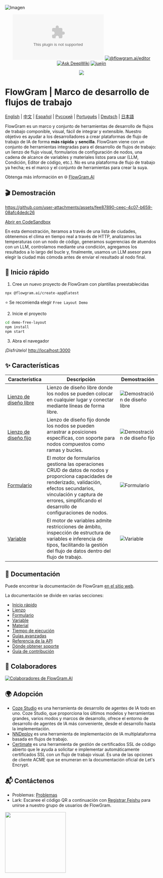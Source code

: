 ![Imagen](https://github.com/user-attachments/assets/4f9dfa0e-e600-4d4e-9e73-c919184f7573)

<div align="center">

[![Licencia](https://img.shields.io/github/license/bytedance/flowgram.ai)](https://github.com/bytedance/flowgram.ai/blob/main/LICENSE) [![@flowgram.ai/editor](https://img.shields.io/npm/dm/%40flowgram.ai%2Fcore)](https://www.npmjs.com/package/@flowgram.ai/editor) [![Ask DeepWiki](https://deepwiki.com/badge.svg)](https://deepwiki.com/bytedance/flowgram.ai) [![juejin](https://img.shields.io/badge/juejin-FFFFFF?logo=juejin&logoColor=%23007FFF)](https://juejin.cn/column/7479814468601315362)

[![](https://trendshift.io/api/badge/repositories/13877)](https://trendshift.io/repositories/13877)

</div>

# FlowGram | Marco de desarrollo de flujos de trabajo

[English](README.md) | [中文](README_ZH.md) | [Español](README_ES.md) | [Русский](README_RU.md) | [Português](README_PT.md) | [Deutsch](README_DE.md) | [日本語](README_JA.md)

FlowGram es un marco y conjunto de herramientas de desarrollo de flujos de trabajo componible, visual, fácil de integrar y extensible.
Nuestro objetivo es ayudar a los desarrolladores a crear plataformas de flujo de trabajo de IA de forma **más rápida** y **sencilla**.
FlowGram viene con un conjunto de herramientas integradas para el desarrollo de flujos de trabajo: un lienzo de flujo visual, formularios de configuración de nodos, una cadena de alcance de variables y materiales listos para usar (LLM, Condición, Editor de código, etc.). No es una plataforma de flujo de trabajo ya hecha; es el marco y el conjunto de herramientas para crear la suya.

Obtenga más información en 🌐 [FlowGram.AI](https://flowgram.ai)

## 🎬 Demostración

<https://github.com/user-attachments/assets/fee87890-ceec-4c07-b659-08afc4dedc26>

[Abrir en CodeSandbox](https://codesandbox.io/p/github/louisyoungx/flowgram-demo/main)

En esta demostración, iteramos a través de una lista de ciudades, obtenemos el clima en tiempo real a través de HTTP, analizamos las temperaturas con un nodo de código, generamos sugerencias de atuendos con un LLM, controlamos mediante una condición, agregamos los resultados a lo largo del bucle y, finalmente, usamos un LLM asesor para elegir la ciudad más cómoda antes de enviar el resultado al nodo final.

## 🚀 Inicio rápido

1. Cree un nuevo proyecto de FlowGram con plantillas preestablecidas

```sh
npx @flowgram.ai/create-app@latest
```

⭐️ Se recomienda elegir `Free Layout Demo`

2. Inicie el proyecto

```sh
cd demo-free-layout
npm install
npm start
```

3. Abra el navegador

¡Disfrútelo! [http://localhost:3000](http://localhost:3000)

## ✨ Características

| Característica                                                                                 | Descripción                                                                                                                                                                                            | Demostración                                                                                   |
| ---------------------------------------------------------------------------------------------- | ------------------------------------------------------------------------------------------------------------------------------------------------------------------------------------------------------ | ---------------------------------------------------------------------------------------------- |
| [Lienzo de diseño libre](https://flowgram.ai/examples/free-layout/free-feature-overview.html)  | Lienzo de diseño libre donde los nodos se pueden colocar en cualquier lugar y conectar mediante líneas de forma libre.                                                                                 | ![Demostración de diseño libre](./apps/docs/src/public/free-layout/free-layout-demo.gif)       |
| [Lienzo de diseño fijo](https://flowgram.ai/examples/fixed-layout/fixed-feature-overview.html) | Lienzo de diseño fijo donde los nodos se pueden arrastrar a posiciones específicas, con soporte para nodos compuestos como ramas y bucles.                                                             | ![Demostración de diseño fijo](./apps/docs/src/public/fixed-layout/fixed-layout-demo.gif)      |
| [Formulario](https://flowgram.ai/examples/node-form/basic.html)                                | El motor de formularios gestiona las operaciones CRUD de datos de nodos y proporciona capacidades de renderizado, validación, efectos secundarios, vinculación y captura de errores, simplificando el desarrollo de configuraciones de nodos. | ![Formulario](https://github.com/user-attachments/assets/13e9b4cd-e993-4d21-901c-fb6cf106de78) |
| [Variable](https://flowgram.ai/guide/variable/basic.html)                                      | El motor de variables admite restricciones de ámbito, inspección de estructura de variables e inferencia de tipos, facilitando la gestión del flujo de datos dentro del flujo de trabajo.                                     | ![Variable](https://github.com/user-attachments/assets/442006db-25e3-4fb5-972c-7a0545638ff5)   |


## 📖 Documentación

Puede encontrar la documentación de FlowGram [en el sitio web](https://flowgram.ai).

La documentación se divide en varias secciones:

- [Inicio rápido](https://flowgram.ai/guide/getting-started/introduction.html)
- [Lienzo](https://flowgram.ai/guide/free-layout/load.html)
- [Formulario](https://flowgram.ai/guide/form/form.html)
- [Variable](https://flowgram.ai/guide/variable/basic.html)
- [Material](https://flowgram.ai/materials/introduction.html)
- [Tiempo de ejecución](https://flowgram.ai/guide/runtime/introduction.html)
- [Guías avanzadas](https://flowgram.ai/guide/advanced/zoom-scroll.html)
- [Referencia de la API](https://flowgram.ai/api/index.html)
- [Dónde obtener soporte](https://flowgram.ai/guide/contact-us.html)
- [Guía de contribución](https://flowgram.ai/guide/contributing.html)

## 🙌 Colaboradores

[![Colaboradores de FlowGram.AI](https://contrib.rocks/image?repo=bytedance/flowgram.ai)](https://github.com/bytedance/flowgram.ai/graphs/contributors)

## 🌍 Adopción

- [Coze Studio](https://github.com/coze-dev/coze-studio) es una herramienta de desarrollo de agentes de IA todo en uno. Coze Studio, que proporciona los últimos modelos y herramientas grandes, varios modos y marcos de desarrollo, ofrece el entorno de desarrollo de agentes de IA más conveniente, desde el desarrollo hasta la implementación.
- [NNDeploy](https://github.com/NNDeploy/nndeploy) es una herramienta de implementación de IA multiplataforma basada en flujos de trabajo.
- [Certimate](https://github.com/certimate-go/certimate) es una herramienta de gestión de certificados SSL de código abierto que le ayuda a solicitar e implementar automáticamente certificados SSL con un flujo de trabajo visual. Es una de las opciones de cliente ACME que se enumeran en la documentación oficial de Let's Encrypt.

## 📬 Contáctenos

- Problemas: [Problemas](https://github.com/bytedance/flowgram.ai/issues)
- Lark: Escanee el código QR a continuación con [Registrar Feishu](https://www.feishu.cn/en/) para unirse a nuestro grupo de usuarios de FlowGram.

<img src="./apps/docs/src/public/lark-group.png" width="200"/>
